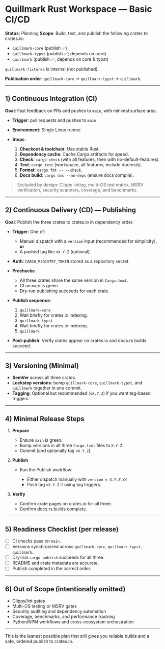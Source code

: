 # Quillmark Rust Workspace — Basic CI/CD

**Status**: Planning
**Scope**: Build, test, and publish the following crates to crates.io:

* `quillmark-core` (publish ✅)
* `quillmark-typst` (publish ✅; depends on core)
* `quillmark` (publish ✅; depends on core & typst)

`quillmark-fixtures` is internal (not published).

**Publication order**: `quillmark-core` → `quillmark-typst` → `quillmark`.

---

## 1) Continuous Integration (CI)

**Goal**: Fast feedback on PRs and pushes to `main`, with minimal surface area.

* **Trigger**: pull requests and pushes to `main`.
* **Environment**: Single Linux runner.
* **Steps**:

  1. **Checkout & toolchain**: Use stable Rust.
  2. **Dependency cache**: Cache Cargo artifacts for speed.
  3. **Check**: `cargo check` (with all features, then with no-default-features).
  4. **Test**: `cargo test` (workspace, all features; include doctests).
  5. **Format**: `cargo fmt -- --check`.
  6. **Docs build**: `cargo doc --no-deps` (ensure docs compile).

> Excluded by design: Clippy linting, multi-OS test matrix, MSRV verification, security scanners, coverage, and benchmarks.

---

## 2) Continuous Delivery (CD) — Publishing

**Goal**: Publish the three crates to crates.io in dependency order.

* **Trigger**: One of:

  * Manual dispatch with a `version` input (recommended for simplicity), **or**
  * A pushed tag like `vX.Y.Z` (optional).
* **Auth**: `CARGO_REGISTRY_TOKEN` stored as a repository secret.
* **Prechecks**:

  * All three crates share the same version in `Cargo.toml`.
  * CI on `main` is green.
  * Dry-run publishing succeeds for each crate.
* **Publish sequence**:

  1. `quillmark-core`
  2. Wait briefly for crates.io indexing.
  3. `quillmark-typst`
  4. Wait briefly for crates.io indexing.
  5. `quillmark`
* **Post-publish**: Verify crates appear on crates.io and docs.rs builds succeed.

---

## 3) Versioning (Minimal)

* **SemVer** across all three crates.
* **Lockstep versions**: bump `quillmark-core`, `quillmark-typst`, and `quillmark` together in one commit.
* **Tagging**: Optional but recommended (`vX.Y.Z`) if you want tag-based triggers.

---

## 4) Minimal Release Steps

1. **Prepare**

   * Ensure `main` is green.
   * Bump versions in all three `Cargo.toml` files to `X.Y.Z`.
   * Commit (and optionally tag `vX.Y.Z`).

2. **Publish**

   * Run the Publish workflow:

     * Either dispatch manually with `version = X.Y.Z`, or
     * Push tag `vX.Y.Z` if using tag triggers.

3. **Verify**

   * Confirm crate pages on crates.io for all three.
   * Confirm docs.rs builds complete.

---

## 5) Readiness Checklist (per release)

* [ ] CI checks pass on `main`.
* [ ] Versions synchronized across `quillmark-core`, `quillmark-typst`, `quillmark`.
* [ ] Dry-run `cargo publish` succeeds for all three.
* [ ] README and crate metadata are accurate.
* [ ] Publish completed in the correct order.

---

## 6) Out of Scope (intentionally omitted)

* Clippy/lint gates
* Multi-OS testing or MSRV gates
* Security auditing and dependency automation
* Coverage, benchmarks, and performance tracking
* Python/NPM workflows and cross-ecosystem orchestration

---

This is the leanest possible plan that still gives you reliable builds and a safe, ordered publish to crates.io.
